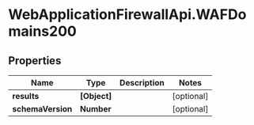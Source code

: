 # WebApplicationFirewallApi.WAFDomains200

## Properties

Name | Type | Description | Notes
------------ | ------------- | ------------- | -------------
**results** | **[Object]** |  | [optional] 
**schemaVersion** | **Number** |  | [optional] 


